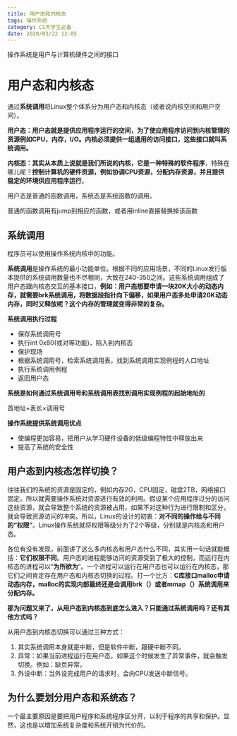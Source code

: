 ```yaml
---
title: 用户态和内核态
tags: 操作系统
category: CS大学生必备
date: 2020/03/22 12:05
---
```


操作系统是用户与计算机硬件之间的接口

<!--more-->

# 用户态和内核态

通过**系统调用**将Linux整个体系分为用户态和内核态（或者说内核空间和用户空间）。

**用户态：**用户态就是提供应用程序运行的空间，为了使应用程序访问到内核管理的资源例如CPU，内存，I/O。内核必须提供一组通用的访问接口，这些接口就叫**系统调用。**

**内核态：**其实从本质上说就是我们所说的内核，它是一种**特殊的软件程序**，特殊在哪儿呢？**控制计算机的硬件资源，例如协调CPU资源，分配内存资源，并且提供稳定的环境供应用程序运行**。

用户态是普通的函数调用，系统态是系统函数的调用。

普通的函数调用有jump到相应的函数，或者用inline直接替换掉该函数

## 系统调用

程序员可以使用操作系统内核中的功能。

**系统调用**是操作系统的最小功能单位。根据不同的应用场景，不同的Linux发行版本提供的系统调用数量也不尽相同，大致在240-350之间。这些系统调用组成了用户态跟内核态交互的基本接口，**例如：用户态想要申请一块20K大小的动态内存，就需要brk系统调用，将数据段指针向下偏移，如果用户态多处申请20K动态内存，同时又释放呢？这个内存的管理就变得非常的复杂。**

**系统调用执行过程**

- 保存系统调用号
- 执行int 0x80(或对等功能)，陷入到内核态
- 保护现场
- 根据系统调用号，检索系统调用表，找到系统调用实现例程的人口地址
- 执行系统调用例程
- 返回用户态

**系统是如何通过系统调用号和系统调用表找到调用实现例程的起始地址的**

首地址+表长×调用号

**操作系统提供系统调用优点**

- 使编程更加容易，把用户从学习硬件设备的低级编程特性中释放出来
- 提高了系统的安全性

## 用户态到内核态怎样切换？

往往我们的系统的资源是固定的，例如内存2G，CPU固定，磁盘2TB，网络接口固定。所以就需要操作系统对资源进行有效的利用。假设某个应用程序过分的访问这些资源，就会导致整个系统的资源被占用，如果不对这种行为进行限制和区分，就会导致资源访问的冲突。所以，Linux的设计的初衷：**对不同的操作给与不同的“权限”**。Linux操作系统就将权限等级分为了2个等级，分别就是内核态和用户态。

各位有没有发现，前面讲了这么多内核态和用户态什么不同，其实用一句话就能概括：**它们权限不同**。用户态的进程能够访问的资源受到了极大的控制，而运行在内核态的进程可以“**为所欲为**”。一个进程可以运行在用户态也可以运行在内核态，那它们之间肯定存在用户态和内核态切换的过程。打一个比方：**C库接口malloc申请动态内存，malloc的实现内部最终还是会调用brk（）或者mmap（）系统调用来分配内存。**

**那为问题又来了，从用户态到内核态到底怎么进入？只能通过系统调用吗？还有其他方式吗？**

从用户态到内核态切换可以通过三种方式：

1. 其实系统调用本身就是中断，但是软件中断，跟硬中断不同。
2. 异常：如果当前进程运行在用户态，如果这个时候发生了异常事件，就会触发切换。例如：缺页异常。
3. 外设中断：当外设完成用户的请求时，会向CPU发送中断信号。

## 为什么要划分用户态和系统态？

一个最主要原因是要把用户程序和系统程序区分开，以利于程序的共享和保护。显然，这也是以增加系统复杂度和系统开销为代价的。
